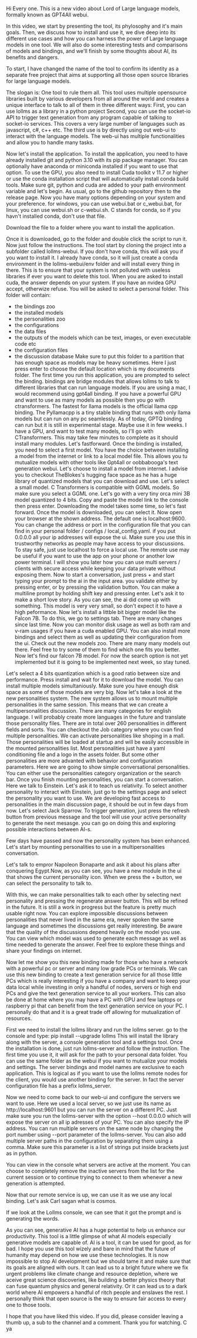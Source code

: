 Hi Every one.
This is a new video about Lord of Large language models, formally known as GPT4All webui.

In this video, we start by presenting the tool, its phylosophy and it's main goals. Then, we discuss how to install and use it, we dive deep into its different use cases and how you can harness the power of Large language models in one tool. We will also do some interesting tests and comparisons of models and bindings, and we'll finish by some thoughts about AI, its benefits and dangers.

To start, I have changed the name of the tool to confirm its identity as a separate free project that aims at supporting all those open source libraries for large language models.

The slogan is: One tool to rule them all. This tool uses multiple opensource libraries built by various developers from all around the world and creates a unique interface to talk to all of them in three different ways:
First, you can use lollms as a library in a python project
Second, you can use the socket-io API to trigger text generation from any program capable of talking to socket-io services. This covers a very large number of languages such as javascript, c#, c++ etc.
The third use is by directly using out web-ui to interact with the language models.
The web-ui has multiple functionalities and allow you to handle many tasks.

Now let's install the application.
To install the application, you need to have already installed git and python 3.10 with its pip package manager. You can optionally have anaconda or miniconda installed if you want to use that option. To use the GPU, you also need to install Cuda toolkit v 11.7 or higher or use the conda installation script that will automatically install conda build tools. Make sure git, python and cuda are added to your path environment variable and let's begin.
As usual, go to the github repository then to the release page. Now you have many options depending on your system and your preference. for windows, you can use webui.bat or c_webui.bat, for linux, you can use webui.sh or c-webui.sh. C stands for conda, so if you havn't installed conda, don't use that file.

Download the file to a folder where you want to install the application. 

Once it is downloaded, go to the folder and double click the script to run it.
Now just follow the instructions.
The tool start by cloning the project into a subfolder called lollms-webui.
If you don't have conda, this will ask you if you want to install it. I already have conda, so it will just create a conda environment in the lollms-webui/env folder and will install every thing in there. This is to ensure that your system is not polluted with useless libraries if ever you want to delete this tool.
When you are asked to install cuda, the answer depends on your system. If you have an nvidea GPU accept, otherwize refuse.
You will be asked to select a personal folder. This folder will contain:
- the bindings zoo
- the installed models
- the personalities zoo
- the configurations
- the data files
- the outputs of the models which can be text, images, or even executable code etc
- the configuration files
- the discussion database
Make sure to put this folder to a partition that has enough space as models may be heavy sometimes. 
Here I just press enter to choose the default location which is my documents folder.
The first time you run this application, you are prompted to select the binding. bindings are bridge modules that allows lollms to talk to different libraries that can run language models. If you are using a mac, I would recommend using gpt4all binding. If you have a powerful GPU and want to use as many models as possible then you go with ctransformers. The fastest for llama models is the official llama cpp binding. The Pyllamacpp is a tiny stable binding that runs with only llama models but can run on any pc seamlessly. As of today, GPTQ binding can run but it is still in experimental stage. Maybe use it in few weeks. I have a GPU, and want to test many models, so I'll go with CTransformers.
This may take few minutes to complete as it should install many modules.
Let's fastforward.
Once the binding is installed, you need to select a first model. You have the choice between installing a model from the internet or link to a local model file. This allows you tu mutualize models with other tools like Gpt4all or oobbabooga's text generation webui.
Let's choose to install a model from internet.
I advise you to checkout TheBlokes's hugging face space as he has a huge library of quantized models that you can download and use. Let's select a small model.
C Transformers is compatible with GGML models. So make sure you select a GGML one. Let's go with a very tiny orca mini 3B model quantized to 4 bits.
Copy and paste the model link to the console then press enter.
Downloading the model takes some time, so let's fast forward.
Once the model is downloaded, you can select it.
Now open your browser at the shown address. The default one is localhost:9600. You can change the address or port in the configuration file that you can find in your personal folder / configs / local_config.yaml. if you put 0.0.0.0 all your ip addresses will expose the ui. Make sure you use this in trustworthy networks as people may have access to your discussions. To stay safe, just use localhost to force a local use. The remote use may be useful if you want to use the app on your phone or another low power terminal. I will show you later how you can use multi servers / clients with secure access while keeping your data private without exposing them.
Now to start a conversation, just press + and start typing your prompt to the ai in the input area. you validate either by pressing enter, or by pressing the validation button. You can make a multiline prompt by holding shift key and pressing enter.
Let's ask it to make a short love story.
As you can see, the ai did come up with something. This model is very very small, so don't expect it to have a high peformance.
Now let's install a littble bit bigger model like the Falcon 7B.
To do this, we go to settings tab.
There are many changes since last time. Now you can monitor disk usage as well as both ram and v-ram usages if you have a cuda enabled GPU.
You can also install more bindings and select them as well as updating their configuration from the ui.
Check out the new models zoo. There are many many models out there. Feel free to try some of them to find which one fits you better.
Now let's find our falcon 7B model. For now the search option is not yet implemented but it is going to be implemented next week, so stay tuned.

Let's select a 4 bits quantization which is a good ratio between size and performance.
Press install and wait for it to download the model. You can install multiple models simultaniously. Make sure you have enough disk space as some of those models are very big.
Now let's take a look at the new personalities system.
The new system allows us to mount multiple personalities in the same session. This means that we can create a multipersonalities discussion.
There are many categories for english language. I will probably create more languages in the future and translate those personality files.
There are in total over 260 personalities in different fields and sorts. You can checkout the Job category where you cvan find multiple personalities.
We can activate personalities like shoping in a mall. Those personalities will be loaded at startup and will be easily accessible in the mounted personalities list.
Most personalities just have a yaml conditioning file and a logo in the assets folder. But some other personalities are more advanted with behavior and configuration parameters. Here we are going to show simple conversational personalities.
You can either use the personalities category organization or the search bar.
Once you finish mounting personalities, you can start a conversation. Here we talk to Einstein.
Let's ask it to teach us relativity.
To select another personality to interact with Einstein, just go to the settings page and select the personality you want to use. We are developing fast access to personalities in the main discussion page, it should be out in few days from now. 
Let's select Jack Sparrow.
To trigger generation, just press the refresh button from previous message and the tool will use your active personality to generate the next mesasge. you can go on doing this and exploring possible interactions between AI-s.

Few days have passed and now the personality system has been enhanced. Let's start by mounting personalities to use in a multipersonalities conversation.


Let's talk to empror Napoleon Bonaparte and ask it about his plans after conquering Egypt.Now, as you can see, you have a new module in the ui that shows the current personality icon. When we press the + button, we can select the personality to talk to.

With this, we can make personalities talk to each other by selecting next personality and pressing the regenerate answer button. This will be refined in the future. It is still a work in progress but the feature is pretty much usable right now. You can explore impossible discussions between personalities that never lived in the same era, never spoken the same language and sometimes the discussions get really interesting. Be aware that the quality of the discussions depend heavily on the model you use. You can view which model was used to generate each message as well as time needed to generate the answer. Feel free to explore these things and share your findings on internet.

Now let me show you this new binding made for those who have a network with a powerful pc or server and many low grade PCs or terminals. We can use this new binding to create a text generation service for all those little PCs which is really interesting if you have a company and want to keep your data local while investing in only a handful of nodes, servers or high end PCs and give the text generation service to all your workers. This can also be done at home where you may have a PC with GPU and few laptops or raspberry pi that can benefit from the text generation service on your PC. I personally do that and it is a great trade off allowing for mutualization of resources.

First we need to install the lollms library and run the lollms server. go to the console and type:
pip install --upgrade lollms
This will install the library along with the server, a console generation tool and a settings tool.
Once the installation is done, just run lollms-server and follow the instruction. The first time you use it, it will ask for the path to your personal data folder. You can use the same folder as the webui if you want to mutualize your models and settings. The server bindings and model names are exclusive to each application. This is logical as if you want to use the lollms remote nodes for the client, you would use another binding for the server. In fact the server configuration file has a prefix lollms_server. 

Now we need to come back to our web-ui and configure the servers we want to use. Here we used a local server, so we just use its name as http://localhost:9601 but you can run the server on a different PC. Just make sure you run the lollms-server with the option --host 0.0.0.0 which will expose the server on all ip adresses of your PC. You can also specify the IP address. You can run multiple servers on the same node by changing the port number using --port parameter of the lollms-server. You can also add multiple server paths in the configuration by separating them using a comma. Make sure this parameter is a list of strings put inside brackets just as in python. 

You can view in the console what servers are active at the moment. You can  choose to completely remove the inactive servers from the list for the current session or to continue trying to connect to them whenever a new generation is attempted.

Now that our remote service is up, we can use it as we use any local binding.
Let's ask Carl sagan what is cosmos.

If we look at the Lollms console, we can see that it got the prompt and is generating the words.

As you can see, generative AI has a huge potential to help us enhance our productivity. This tool is a little glimpse of what AI models especially generative models are capable of. AI is a tool, it can be used for good, as for bad. I hope you use this tool wizely and bare in mind that the future of humanity may depend on how we use these technologies. It is now impossible to stop AI development but we should tame it and make sure that its goals are aligned with ours. It can lead us to a bright future where we fix urgent problems like climate change and resource depletion, where we aceive great science discoveries, like building a better physics theory that can fuse quantum physics and general relativity. Or it can lead us to a dark world where AI empowers a handful of ritch people and enslaves the rest. I personally think that open source is the way to ensure fair access to every one to those tools.

I hope that you have liked this video. If you did, please consider leaving a thumb up, a sub to the channel and a comment. Thank you for watching. C ya
